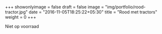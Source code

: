 +++
showonlyimage = false
draft = false
image = "img/portfolio/rood-tractor.jpg"
date = "2016-11-05T18:25:22+05:30"
title = "Rood met tractors"
weight = 0
+++

Niet op voorraad
